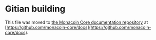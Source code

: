 Gitian building
================

This file was moved to [the Monacoin Core documentation repository](https://github.com/monacoin-core/docs/blob/master/gitian-building.md) at [https://github.com/monacoin-core/docs](https://github.com/monacoin-core/docs).
